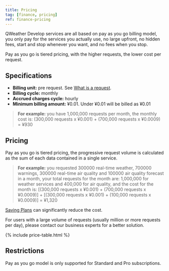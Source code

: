 ```yaml
---
title: Pricing
tag: [finance, pricing]
ref: finance-pricing
---
```


QWeather Develop services are all based on pay as you go billing model, you only pay for the services you actually use, no large upfront, no hidden fees, start and stop whenever you want, and no fees when you stop.

Pay as you go is tiered pricing, with the higher requests, the lower cost per request.

## Specifications 

- **Billing unit:** pre request. See [What is a request](/en/help/#what-is-a-request).
- **Billing cycle:** monthly
- **Accrued charges cycle:** hourly
- **Minimum billing amount:** ¥0.01. Under ¥0.01 will be billed as ¥0.01

> **For example:** you have 1,000,000 requests per month, the monthly cost is: (300,000 requests x ¥0.001) + (700,000 requests x ¥0.0009) = ¥930

## Pricing

Pay as you go is tiered pricing, the progressive request volume is calculated as the sum of each data contained in a single service.

> **For example:** you requested 300000 real-time weather, 700000 warnings, 300000 real-time air quality and 100000 air quality forecast in a month, your total requests for the month are: 1,000,000 for weather services and 400,000 for air quality, and the cost for the month is: [(300,000 requests x ¥0.001) + (700,000 requests x ¥0.0009)] + [(300,000 requests x ¥0.001) + (100,000 requests x ¥0.0009)] = ¥1,320

[Saving Plans](/en/docs/finance/saving-plans/) can significantly reduce the cost.

For users with a large volume of requests (usually million or more requests per day), please contact our business experts for a better solution.

{% include price-table.html %}

## Restrictions

Pay as you go model is only supported for Standard and Pro subscriptions.